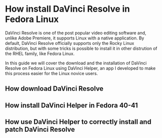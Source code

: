 # How install DaVinci Resolve in Fedora Linux
DaVinci Resolve is one of the post popular video editing software and, unlike Adobe Premiere, it supports Linux with a native application. By default, DaVinci Resolve officially supports only the Rocky Linux distribution, but with some tricks is possible to install it in other distrution of the RHEL family, like Fedora Linux.  


In this guide we will cover the download and the installation of DaVinci Resolve on Fedora Linux using DaVinci Helper, an app I developed to make this process easier for the Linux novice users.

## How download DaVinci Resolve



## How install DaVinci Helper in Fedora 40-41



## How use DaVinci Helper to correctly install and patch DaVinci Resolve



#
